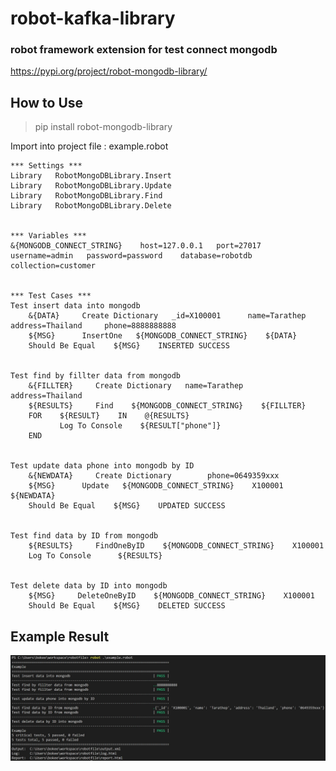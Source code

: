 # robot-kafka-library
### robot framework extension for test connect mongodb

https://pypi.org/project/robot-mongodb-library/

## How to Use
> pip install robot-mongodb-library

Import into project file : example.robot

```
*** Settings ***
Library   RobotMongoDBLibrary.Insert
Library   RobotMongoDBLibrary.Update
Library   RobotMongoDBLibrary.Find
Library   RobotMongoDBLibrary.Delete


*** Variables ***
&{MONGODB_CONNECT_STRING}    host=127.0.0.1   port=27017   username=admin   password=password    database=robotdb     collection=customer


*** Test Cases ***
Test insert data into mongodb
    &{DATA}     Create Dictionary   _id=X100001      name=Tarathep      address=Thailand     phone=8888888888
    ${MSG}      InsertOne   ${MONGODB_CONNECT_STRING}    ${DATA}
    Should Be Equal    ${MSG}    INSERTED SUCCESS


Test find by fillter data from mongodb
    &{FILLTER}     Create Dictionary   name=Tarathep      address=Thailand
    ${RESULTS}     Find    ${MONGODB_CONNECT_STRING}    ${FILLTER}
    FOR    ${RESULT}    IN    @{RESULTS}
           Log To Console    ${RESULT["phone"]}
    END


Test update data phone into mongodb by ID
    &{NEWDATA}     Create Dictionary        phone=0649359xxx
    ${MSG}      Update   ${MONGODB_CONNECT_STRING}    X100001      ${NEWDATA}
    Should Be Equal    ${MSG}    UPDATED SUCCESS


Test find data by ID from mongodb
    ${RESULTS}     FindOneByID    ${MONGODB_CONNECT_STRING}    X100001
    Log To Console      ${RESULTS}


Test delete data by ID into mongodb
    ${MSG}     DeleteOneByID    ${MONGODB_CONNECT_STRING}    X100001
    Should Be Equal    ${MSG}    DELETED SUCCESS
 ```

## Example Result
 ![alt text](https://raw.githubusercontent.com/tarathep/robot-mongodb-library/master/example.jpg)
